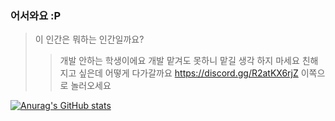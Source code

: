 ### 어서와요 :P
>이 인간은 뭐하는 인간일까요?
> >개발 안하는 학생이에요
> >개발 맡겨도 못하니 맡길 생각 하지 마세요
>친해지고 싶은데 어떻게 다가갈까요
> >https://discord.gg/R2atKX6rjZ 이쪽으로 놀러오세요

[![Anurag's GitHub stats](https://github-readme-stats.vercel.app/api?username=LoveGom)](https://github.com/anuraghazra/github-readme-stats)

<!--
**LoveGom/LoveGom** is a ✨ _special_ ✨ repository because its `README.md` (this file) appears on your GitHub profile.

Here are some ideas to get you started:

- 🔭 I’m currently working on ...
- 🌱 I’m currently learning ...
- 👯 I’m looking to collaborate on ...
- 🤔 I’m looking for help with ...
- 💬 Ask me about ...
- 📫 How to reach me: ...
- 😄 Pronouns: ...
- ⚡ Fun fact: ...
-->
